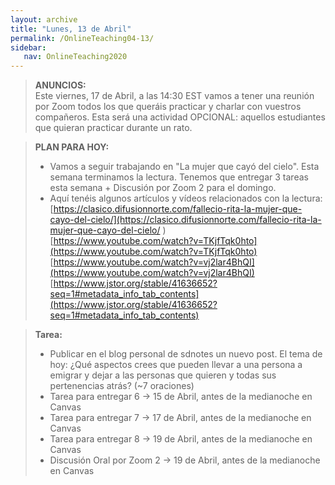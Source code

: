 ```yaml
---
layout: archive
title: "Lunes, 13 de Abril"
permalink: /OnlineTeaching04-13/
sidebar:
   nav: OnlineTeaching2020
---
```


> **ANUNCIOS:**    
> Este viernes, 17 de Abril, a las 14:30 EST vamos a tener una reunión por Zoom todos los que queráis practicar y charlar con vuestros compañeros. Esta será una actividad OPCIONAL: aquellos estudiantes que quieran practicar durante un rato.

> **PLAN PARA HOY:**  
> - Vamos a seguir trabajando en "La mujer que cayó del cielo". Esta semana terminamos la lectura. Tenemos que entregar 3 tareas esta semana + Discusión por Zoom 2 para el domingo.   
> - Aquí tenéis algunos artículos y vídeos relacionados con la lectura:     
> [https://clasico.difusionnorte.com/fallecio-rita-la-mujer-que-cayo-del-cielo/](https://clasico.difusionnorte.com/fallecio-rita-la-mujer-que-cayo-del-cielo/ )      
> [https://www.youtube.com/watch?v=TKjfTqk0hto](https://www.youtube.com/watch?v=TKjfTqk0hto)    
> [https://www.youtube.com/watch?v=vj2lar4BhQI](https://www.youtube.com/watch?v=vj2lar4BhQI)   
> [https://www.jstor.org/stable/41636652?seq=1#metadata_info_tab_contents](https://www.jstor.org/stable/41636652?seq=1#metadata_info_tab_contents)     

> **Tarea:**
> - Publicar en el blog personal de sdnotes un nuevo post. El tema de hoy: ¿Qué aspectos crees que pueden llevar a una persona a emigrar y dejar a las personas que quieren y todas sus pertenencias atrás? (~7 oraciones)
> - Tarea para entregar 6 -> 15 de Abril, antes de la medianoche en Canvas   
> - Tarea para entregar 7 -> 17 de Abril, antes de la medianoche en Canvas   
> - Tarea para entregar 8 -> 19 de Abril, antes de la medianoche en Canvas
> - Discusión Oral por Zoom 2 -> 19 de Abril, antes de la medianoche en Canvas
